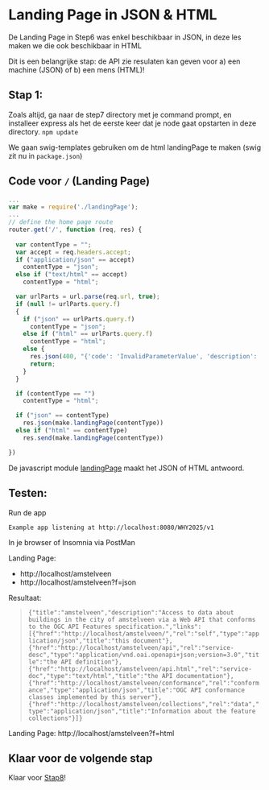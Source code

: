 # Landing Page in JSON & HTML

De Landing Page in Step6 was enkel beschikbaar in JSON, in deze les maken we die ook beschikbaar in HTML

Dit is een belangrijke stap: de API zie resulaten kan geven voor a) een machine (JSON) of b) een mens (HTML)!

## Stap 1:
Zoals altijd, ga naar de step7 directory met je command prompt, en installeer express als het de eerste keer dat je node gaat opstarten in deze directory. `npm update`

We gaan swig-templates gebruiken om de html landingPage te maken (swig zit nu in `package.json`)

## Code voor `/` (Landing Page)

```javascript
...
var make = require('./landingPage');
...
// define the home page route
router.get('/', function (req, res) {
  
  var contentType = "";
  var accept = req.headers.accept;
  if ("application/json" == accept)
    contentType = "json";
  else if ("text/html" == accept)
    contentType = "html";

  var urlParts = url.parse(req.url, true);
  if (null != urlParts.query.f)
  {
    if ("json" == urlParts.query.f)
      contentType = "json";
    else if ("html" == urlParts.query.f)
      contentType = "html";
    else {
      res.json(400, "{'code': 'InvalidParameterValue', 'description': 'Invalid format'}");
      return;
    }
  }

  if (contentType == "")
    contentType = "html";

  if ("json" == contentType)
    res.json(make.landingPage(contentType))
  else if ("html" == contentType)
    res.send(make.landingPage(contentType))

})
```

De javascript module [landingPage](./landingPage.js) maakt het JSON of HTML antwoord.


## Testen:
Run de app

`Example app listening at http://localhost:8080/WHY2025/v1`

In je browser of Insomnia via PostMan

Landing Page:
- http://localhost/amstelveen
- http://localhost/amstelveen?f=json

Resultaat:

> `{"title":"amstelveen","description":"Access to data about buildings in the city of amstelveen via a Web API that conforms to the OGC API Features specification.","links":[{"href":"http://localhost/amstelveen/","rel":"self","type":"application/json","title":"this document"},{"href":"http://localhost/amstelveen/api","rel":"service-desc","type":"application/vnd.oai.openapi+json;version=3.0","title":"the API definition"},{"href":"http://localhost/amstelveen/api.html","rel":"service-doc","type":"text/html","title":"the API documentation"},{"href":"http://localhost/amstelveen/conformance","rel":"conformance","type":"application/json","title":"OGC API conformance classes implemented by this server"},{"href":"http://localhost/amstelveen/collections","rel":"data","type":"application/json","title":"Information about the feature collections"}]}`

Landing Page:
http://localhost/amstelveen?f=html

## Klaar voor de volgende stap
Klaar voor [Stap8](./../step8/README.md)!

